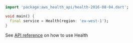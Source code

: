 ```dart
import 'package:aws_health_api/health-2016-08-04.dart';

void main() {
  final service = Health(region: 'eu-west-1');
}
```

See [API reference](https://pub.dev/documentation/aws_health_api/latest/health-2016-08-04/Health-class.html) on how to use Health
